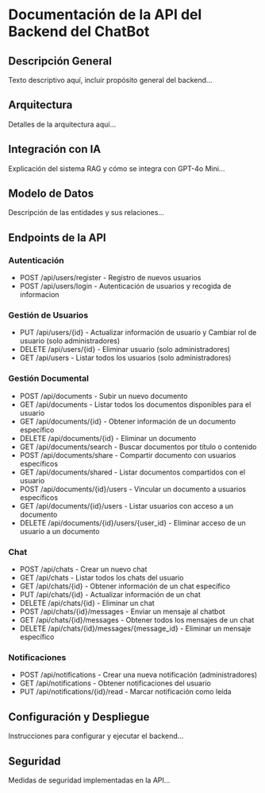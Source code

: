 # Documentación de la API del Backend del ChatBot

## Descripción General
Texto descriptivo aquí, incluir propósito general del backend...

## Arquitectura
Detalles de la arquitectura aquí...

## Integración con IA
Explicación del sistema RAG y cómo se integra con GPT-4o Mini...

## Modelo de Datos
Descripción de las entidades y sus relaciones...

## Endpoints de la API

### Autenticación

- POST /api/users/register - Registro de nuevos usuarios
- POST /api/users/login - Autenticación de usuarios y recogida de informacion

### Gestión de Usuarios

- PUT /api/users/{id} - Actualizar información de usuario y Cambiar rol de usuario (solo administradores)
- DELETE /api/users/{id} - Eliminar usuario (solo administradores)
- GET /api/users - Listar todos los usuarios (solo administradores)

### Gestión Documental

- POST /api/documents - Subir un nuevo documento
- GET /api/documents - Listar todos los documentos disponibles para el usuario
- GET /api/documents/{id} - Obtener información de un documento específico
- DELETE /api/documents/{id} - Eliminar un documento
- GET /api/documents/search - Buscar documentos por título o contenido
- POST /api/documents/share - Compartir documento con usuarios específicos
- GET /api/documents/shared - Listar documentos compartidos con el usuario
- POST /api/documents/{id}/users - Vincular un documento a usuarios específicos
- GET /api/documents/{id}/users - Listar usuarios con acceso a un documento
- DELETE /api/documents/{id}/users/{user_id} - Eliminar acceso de un usuario a un documento

### Chat

- POST /api/chats - Crear un nuevo chat
- GET /api/chats - Listar todos los chats del usuario
- GET /api/chats/{id} - Obtener información de un chat específico
- PUT /api/chats/{id} - Actualizar información de un chat
- DELETE /api/chats/{id} - Eliminar un chat
- POST /api/chats/{id}/messages - Enviar un mensaje al chatbot
- GET /api/chats/{id}/messages - Obtener todos los mensajes de un chat
- DELETE /api/chats/{id}/messages/{message_id} - Eliminar un mensaje específico

### Notificaciones

- POST /api/notifications - Crear una nueva notificación (administradores)
- GET /api/notifications - Obtener notificaciones del usuario
- PUT /api/notifications/{id}/read - Marcar notificación como leída

## Configuración y Despliegue
Instrucciones para configurar y ejecutar el backend...

## Seguridad
Medidas de seguridad implementadas en la API...